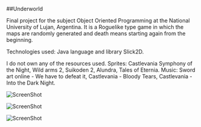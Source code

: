 ##Underworld

Final project for the subject Object Oriented Programming at the National University of Lujan, Argentina.
It is a Roguelike type game in which the maps are randomly generated and death means starting again from the beginning.

Technologies used: Java language and library Slick2D.

I do not own any of the resources used.
Sprites: Castlevania Symphony of the Night, Wild arms 2, Suikoden 2, Alundra, Tales of Eternia.
Music: Sword art online - We have to defeat it, Castlevania - Bloody Tears, Castlevania - Into the Dark Night.

![ScreenShot](http://i63.tinypic.com/ev9ssn.jpg)

![ScreenShot](http://i66.tinypic.com/2d7adxi.jpg)

![ScreenShot](http://i66.tinypic.com/2hxliqq.jpg)
